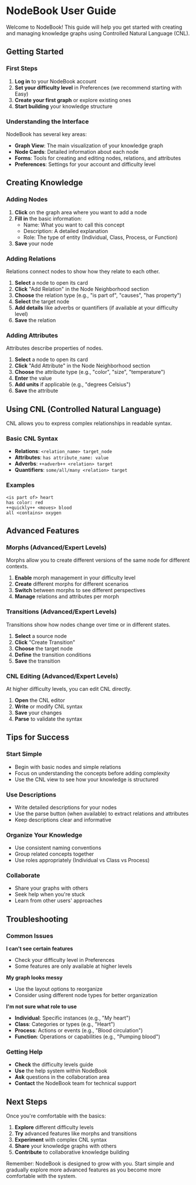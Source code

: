 # NodeBook User Guide

Welcome to NodeBook! This guide will help you get started with creating and managing knowledge graphs using Controlled Natural Language (CNL).

## Getting Started

### First Steps
1. **Log in** to your NodeBook account
2. **Set your difficulty level** in Preferences (we recommend starting with Easy)
3. **Create your first graph** or explore existing ones
4. **Start building** your knowledge structure

### Understanding the Interface

NodeBook has several key areas:

- **Graph View**: The main visualization of your knowledge graph
- **Node Cards**: Detailed information about each node
- **Forms**: Tools for creating and editing nodes, relations, and attributes
- **Preferences**: Settings for your account and difficulty level

## Creating Knowledge

### Adding Nodes

1. **Click** on the graph area where you want to add a node
2. **Fill in** the basic information:
   - Name: What you want to call this concept
   - Description: A detailed explanation
   - Role: The type of entity (Individual, Class, Process, or Function)
3. **Save** your node

### Adding Relations

Relations connect nodes to show how they relate to each other.

1. **Select** a node to open its card
2. **Click** "Add Relation" in the Node Neighborhood section
3. **Choose** the relation type (e.g., "is part of", "causes", "has property")
4. **Select** the target node
5. **Add details** like adverbs or quantifiers (if available at your difficulty level)
6. **Save** the relation

### Adding Attributes

Attributes describe properties of nodes.

1. **Select** a node to open its card
2. **Click** "Add Attribute" in the Node Neighborhood section
3. **Choose** the attribute type (e.g., "color", "size", "temperature")
4. **Enter** the value
5. **Add units** if applicable (e.g., "degrees Celsius")
6. **Save** the attribute

## Using CNL (Controlled Natural Language)

CNL allows you to express complex relationships in readable syntax.

### Basic CNL Syntax

- **Relations**: `<relation_name> target_node`
- **Attributes**: `has attribute_name: value`
- **Adverbs**: `++adverb++ <relation> target`
- **Quantifiers**: `some/all/many <relation> target`

### Examples

```
<is part of> heart
has color: red
++quickly++ <moves> blood
all <contains> oxygen
```

## Advanced Features

### Morphs (Advanced/Expert Levels)

Morphs allow you to create different versions of the same node for different contexts.

1. **Enable** morph management in your difficulty level
2. **Create** different morphs for different scenarios
3. **Switch** between morphs to see different perspectives
4. **Manage** relations and attributes per morph

### Transitions (Advanced/Expert Levels)

Transitions show how nodes change over time or in different states.

1. **Select** a source node
2. **Click** "Create Transition"
3. **Choose** the target node
4. **Define** the transition conditions
5. **Save** the transition

### CNL Editing (Advanced/Expert Levels)

At higher difficulty levels, you can edit CNL directly.

1. **Open** the CNL editor
2. **Write** or modify CNL syntax
3. **Save** your changes
4. **Parse** to validate the syntax

## Tips for Success

### Start Simple
- Begin with basic nodes and simple relations
- Focus on understanding the concepts before adding complexity
- Use the CNL view to see how your knowledge is structured

### Use Descriptions
- Write detailed descriptions for your nodes
- Use the parse button (when available) to extract relations and attributes
- Keep descriptions clear and informative

### Organize Your Knowledge
- Use consistent naming conventions
- Group related concepts together
- Use roles appropriately (Individual vs Class vs Process)

### Collaborate
- Share your graphs with others
- Seek help when you're stuck
- Learn from other users' approaches

## Troubleshooting

### Common Issues

**I can't see certain features**
- Check your difficulty level in Preferences
- Some features are only available at higher levels

**My graph looks messy**
- Use the layout options to reorganize
- Consider using different node types for better organization

**I'm not sure what role to use**
- **Individual**: Specific instances (e.g., "My heart")
- **Class**: Categories or types (e.g., "Heart")
- **Process**: Actions or events (e.g., "Blood circulation")
- **Function**: Operations or capabilities (e.g., "Pumping blood")

### Getting Help

- **Check** the difficulty levels guide
- **Use** the help system within NodeBook
- **Ask** questions in the collaboration area
- **Contact** the NodeBook team for technical support

## Next Steps

Once you're comfortable with the basics:

1. **Explore** different difficulty levels
2. **Try** advanced features like morphs and transitions
3. **Experiment** with complex CNL syntax
4. **Share** your knowledge graphs with others
5. **Contribute** to collaborative knowledge building

Remember: NodeBook is designed to grow with you. Start simple and gradually explore more advanced features as you become more comfortable with the system. 